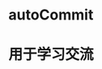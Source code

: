 # autoCommit

# 用于学习交流

<!-- TODO: 18年 -->

<!-- TODO: 前面先选中的日期会覆盖后面的日期 -->

<!-- TODO: html的链接 -->

<!-- TODO: 可以挂在后台慢慢commit -->

<!-- TODO: icon -->

<!-- 注意保持git干净，不要有未合并merge、rebase等情况 -->

<!-- TODO: 提交到分支不会显示在绿色格子里面 合并后 才有 -->

<!-- TODO: commit的颜色 -->